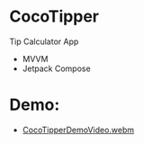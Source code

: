 # CocoTipper
Tip Calculator App
- MVVM
- Jetpack Compose
# Demo:
- [CocoTipperDemoVideo.webm](https://github.com/ianttta/CocoTipper/assets/135581442/2fa889a9-be5d-4be8-af20-ba856b4b5fb4)
